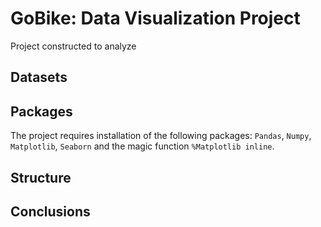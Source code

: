 # GoBike: Data Visualization Project

Project constructed to analyze 

## Datasets



## Packages

The project requires installation of the following packages: `Pandas`, `Numpy`, `Matplotlib`, `Seaborn` and the magic function `%Matplotlib inline`.

## Structure



## Conclusions

